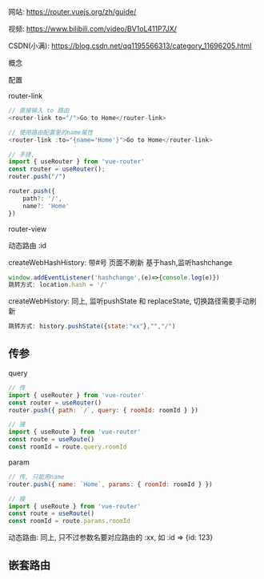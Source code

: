 网站: https://router.vuejs.org/zh/guide/

视频: https://www.bilibili.com/video/BV1oL411P7JX/

CSDN(小满): https://blog.csdn.net/qq1195566313/category_11696205.html

概念

配置

router-link

```javascript
// 直接输入 to 路由
<router-link to="/">Go to Home</router-link>

// 使用路由配置里的name属性
<router-link :to="{name='Home'}">Go to Home</router-link>

// 手搓, 
import { useRouter } from 'vue-router'
const router = useRouter();
router.push("/") 

router.push({
    path?: '/',
    name?: 'Home'
})
```

router-view

动态路由  :id

createWebHashHistory: 带#号 页面不刷新 基于hash,监听hashchange

```javascript
window.addEventListener('hashchange',(e)=>{console.log(e)})
跳转方式: location.hash = '/'
```

createWebHistory: 同上, 监听pushState 和 replaceState, 切换路径需要手动刷新

```javascript
跳转方式: history.pushState({state:"xx"},"","/")
```

## 传参

query

```javascript
// 传
import { useRouter } from 'vue-router'
const router = useRouter()
router.push({ path: `/`, query: { roomId: roomId } })

// 接
import { useRoute } from 'vue-router'
const route = useRoute()
const roomId = route.query.roomId
```

param

```javascript
// 传, 只能用name
router.push({ name: `Home`, params: { roomId: roomId } })

// 接
import { useRoute } from 'vue-router'
const route = useRoute()
const roomId = route.params.roomId
```

动态路由: 同上, 只不过参数名要对应路由的 :xx, 如 :id => {id: 123}

## 嵌套路由
